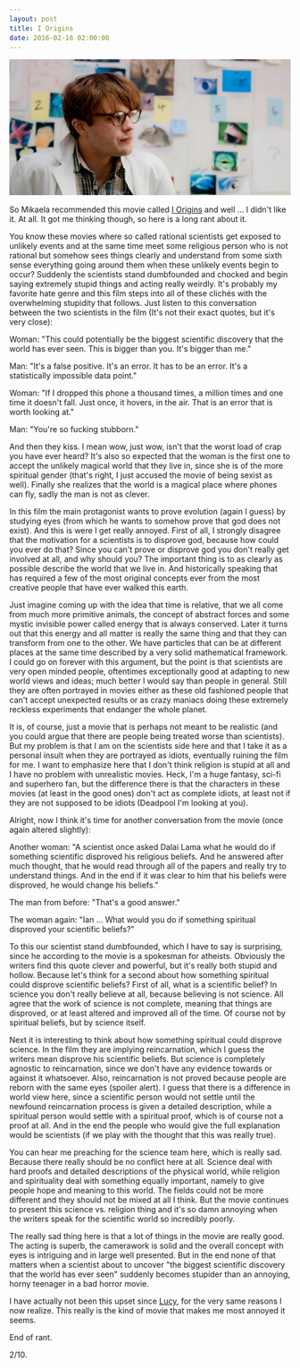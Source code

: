```yaml
---
layout: post
title: I Origins
date: 2016-02-16 02:00:00
---
```


!["I Origins"](/assets/pictures/I-origins.jpg)

So Mikaela recommended this movie called [I Origins](http://www.imdb.com/title/tt2884206/) and well ... I didn't like it. At all. It got me thinking though, so here is a long rant about it.

You know these movies where so called rational scientists get exposed to unlikely events and at the same time meet some religious person who is not rational but somehow sees things clearly and understand from some sixth sense everything going around them when these unlikely events begin to occur? Suddenly the scientists stand dumbfounded and chocked and begin saying extremely stupid things and acting really weirdly. It's probably my favorite hate genre and this film steps into all of these clichés with the overwhelming stupidity that follows. Just listen to this conversation between the two scientists in the film (It's not their exact quotes, but it's very close):

Woman: "This could potentially be the biggest scientific discovery that the world has ever seen. This is bigger than you. It's bigger than me."

Man: "It's a false positive. It's an error. It has to be an error. It's a statistically impossible data point."

Woman: "If I dropped this phone a thousand times, a million times and one time it doesn't fall. Just once, it hovers, in the air. That is an error that is worth looking at."

Man: "You're so fucking stubborn."

And then they kiss. I mean wow, just wow, isn't that the worst load of crap you have ever heard? It's also so expected that the woman is the first one to accept the unlikely magical world that they live in, since she is of the more spiritual gender (that's right, I just accused the movie of being sexist as well). Finally she realizes that the world is a magical place where phones can fly, sadly the man is not as clever.

In this film the main protagonist wants to prove evolution (again I guess) by studying eyes (from which he wants to somehow prove that god does not exist). And this is were I get really annoyed. First of all, I strongly disagree that the motivation for a scientists is to disprove god, because how could you ever do that? Since you can't prove or disprove god you don't really get involved at all, and why should you? The important thing is to as clearly as possible describe the world that we live in. And historically speaking that has required a few of the most original concepts ever from the most creative people that have ever walked this earth. 

Just imagine coming up with the idea that time is relative, that we all come from much more primitive animals, the concept of abstract forces and some mystic invisible power called energy that is always conserved.  Later it turns out that this energy and all matter is really the same thing and that they can transform from one to the other. We have particles that can be at different places at the same time described by a very solid mathematical framework. I could go on forever with this argument, but the point is that scientists are very open minded people, oftentimes exceptionally good at adapting to new world views and ideas; much better I would say than people in general. Still they are often portrayed in movies either as these old fashioned people that can't accept unexpected results or as crazy maniacs doing these extremely reckless experiments that endanger the whole planet. 

It is, of course, just a movie that is perhaps not meant to be realistic (and you could argue that there are people being treated worse than scientists). But my problem is that I am on the scientists side here and that I take it as a personal insult when they are portrayed as idiots, eventually ruining the film for me. I want to emphasize here that I don't think religion is stupid at all and I have no problem with unrealistic movies. Heck, I'm a huge fantasy, sci-fi and superhero fan, but the difference there is that the characters in these movies (at least in the good ones) don't act as complete idiots, at least not if they are not supposed to be idiots (Deadpool I'm looking at you). 

Alright, now I think it's time for another conversation from the movie (once again altered slightly):

Another woman: "A scientist once asked Dalai Lama what he would do if something scientific disproved his religious beliefs. And he answered after much thought, that he would read through all of the papers and really try to understand things. And in the end if it was clear to him that his beliefs were disproved, he would change his beliefs." 

The man from before: "That's a good answer."

The woman again: "Ian ... What would you do if something spiritual disproved your scientific beliefs?"

To this our scientist stand dumbfounded, which I have to say is surprising, since he according to the movie is a spokesman for atheists. Obviously the writers find this quote clever and powerful, but it's really both stupid and hollow. Because let's think for a second about how something spiritual could disprove scientific beliefs? First of all, what is a scientific belief? In science you don't really believe at all, because believing is not science. All agree that the work of science is not complete, meaning that things are disproved, or at least altered and improved all of the time. Of course not by spiritual beliefs, but by science itself. 

Next it is interesting to think about how something spiritual could disprove science. In the film they are implying reincarnation, which I guess the writers mean disprove his scientific beliefs. But science is completely agnostic to reincarnation, since we don't have any evidence towards or against it whatsoever. Also, reincarnation is not proved because people are reborn with the same eyes (spoiler alert). I guess that there is a difference in world view here, since a scientific person would not settle until the newfound reincarnation process is given a detailed description, while a spiritual person would settle with a spiritual proof, which is of course not a proof at all. And in the end the people who would give the full explanation would be scientists (if we play with the thought that this was really true).

You can hear me preaching for the science team here, which is really sad. Because there really should be no conflict here at all. Science deal with hard proofs and detailed descriptions of the physical world, while religion and spirituality deal with something equally important, namely to give people hope and meaning to this world. The fields could not be more different and they should not be mixed at all I think. But the movie continues to present this science vs. religion thing and it's so damn annoying when the writers speak for the scientific world so incredibly poorly.

The really sad thing here is that a lot of things in the movie are really good. The acting is superb, the camerawork is solid and the overall concept with eyes is intriguing and in large well presented. But in the end none of that matters when a scientist about to uncover "the biggest scientific discovery that the world has ever seen" suddenly becomes stupider than an annoying, horny teenager in a bad horror movie. 

I have actually not been this upset since [Lucy](http://www.imdb.com/title/tt2872732/), for the very same reasons I now realize. This really is the kind of movie that makes me most annoyed it seems.

End of rant.

2/10.
